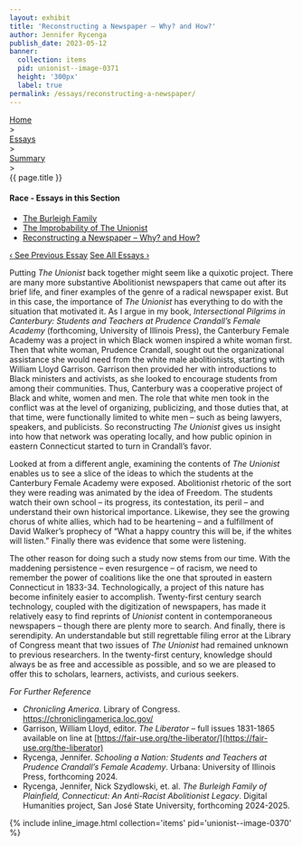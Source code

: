 ```yaml
---
layout: exhibit
title: 'Reconstructing a Newspaper – Why? and How?'
author: Jennifer Rycenga
publish_date: 2023-05-12
banner:
  collection: items
  pid: unionist--image-0371
  height: '300px'
  label: true
permalink: /essays/reconstructing-a-newspaper/
---
```


<div class="breadcrumb">
<a href="/unionist/">Home</a>
<div class="caret"> &gt; </div>
<a href="/unionist/essays/">Essays</a>
<div class="caret"> &gt; </div>
<a href="
    /unionist/essays/the-burleigh-family/
  ">
   Summary
     </a>
<div class="caret"> &gt; </div>
{{ page.title }}
</div>
<div class='section-nav-wrapper'>
<div class='section-nav'>
<h4>Race - Essays in this Section</h4>
<ul class="nav nav-pills">
  <li class="nav-item">
    <a class="nav-link" href="/unionist/essays/the-burleigh-family/">The Burleigh Family</a>
  </li>
  <li class="nav-item">
    <a class="nav-link" href="/unionist/essays/improbability/">The Improbability of The Unionist</a>
  </li>
  <li class="nav-item">
    <a class="nav-link active" href="/unionist/essays/reconstructing-a-newspaper/">Reconstructing a Newspaper – Why? and How?</a>
  </li>
</ul>
<div class="pagination-nav">
<span class="pagination-link" id="prevlink"><a href="/unionist/essays/improbability/">‹ See Previous Essay</a></span>
<span class="pagination-link" id="nextlink"><a href="/unionist/essays/">See All Essays ›</a></span>
</div>
</div>
</div>

<p>Putting <em>The Unionist</em> back together might seem like a quixotic project. There are many more substantive Abolitionist newspapers that came out after its brief life, and finer examples of the genre of a radical newspaper exist. But in this case, the importance of <em>The Unionist</em> has everything to do with the situation that motivated it. As I argue in my book, <em>Intersectional Pilgrims in Canterbury: Students and Teachers at Prudence Crandall’s Female Academy</em> (forthcoming, University of Illinois Press), the Canterbury Female Academy was a project in which Black women inspired a white woman first. Then that white woman, Prudence Crandall, sought out the organizational assistance she would need from the white male abolitionists, starting with William Lloyd Garrison. Garrison then provided her with introductions to Black ministers and activists, as she looked to encourage students from among their communities. Thus, Canterbury was a cooperative project of Black and white, women and men. The role that white men took in the conflict was at the level of organizing, publicizing, and those duties that, at that time, were functionally limited to white men – such as being lawyers, speakers, and publicists. So reconstructing <em>The Unionist</em> gives us insight into how that network was operating locally, and how public opinion in eastern Connecticut started to turn in Crandall’s favor.</p>

<p>Looked at from a different angle, examining the contents of <em>The Unionist</em> enables us to see a slice of the ideas to which the students at the Canterbury Female Academy were exposed. Abolitionist rhetoric of the sort they were reading was animated by the idea of Freedom. The students watch their own school – its progress, its contestation, its peril – and understand their own historical importance. Likewise, they see the growing chorus of white allies, which had to be heartening – and a fulfillment of David Walker’s prophecy of “What a happy country this will be, if the whites will listen.” Finally there was evidence that some were listening.</p>

<p>The other reason for doing such a study now stems from our time. With the maddening persistence – even resurgence – of racism, we need to remember the power of coalitions like the one that sprouted in eastern Connecticut in 1833-34. Technologically, a project of this nature has become infinitely easier to accomplish. Twenty-first century search technology, coupled with the digitization of newspapers, has made it relatively easy to find reprints of <em>Unionist</em> content in contemporaneous newspapers – though there are plenty more to search. And finally, there is serendipity. An understandable but still regrettable filing error at the Library of Congress meant that two issues of <em>The Unionist</em> had remained unknown to previous researchers. In the twenty-first century, knowledge should always be as free and accessible as possible, and so we are pleased to offer this to scholars, learners, activists, and curious seekers.</p>

<p><em>For Further Reference</em></p>

- *Chronicling America*. Library of Congress. https://chroniclingamerica.loc.gov/
- Garrison, William Lloyd, editor. *The Liberator* – full issues 1831-1865 available on line at [https://fair-use.org/the-liberator/](https://fair-use.org/the-liberator)
- Rycenga, Jennifer. *Schooling a Nation: Students and Teachers at Prudence Crandall’s Female Academy*. Urbana: University of Illinois Press, forthcoming 2024.
- Rycenga, Jennifer, Nick Szydlowski, et. al. *The Burleigh Family of Plainfield, Connecticut: An Anti-Racist Abolitionist Legacy*. Digital Humanities project, San José State University, forthcoming 2024-2025.

{% include inline_image.html collection='items' pid='unionist--image-0370' %}
